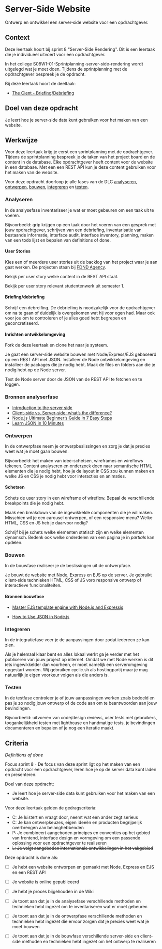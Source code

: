 # Server-Side Website

Ontwerp en ontwikkel een server-side website voor een opdrachtgever.


## Context

Deze leertaak hoort bij sprint 8 "Server-Side Rendering". Dit is een leertaak die je individueel uitvoert voor een opdrachtgever.

In het college S08W1-01-Sprintplanning-server-side-rendering wordt uitgelegd wat je moet doen. Tijdens de sprintplanning met de opdrachtgever bespreek je de opdracht.

Bij deze leertaak hoort de deeltaak:
- [The Cient - Briefing/Debriefing](https://github.com/fdnd-task/the-client-briefing-debriefing/)


## Doel van deze opdracht

Je leert hoe je server-side data kunt gebruiken voor het maken van een website.


## Werkwijze

Voor deze leertaak krijg je eerst een sprintplanning met de opdrachtgever. Tijdens de sprintplanning bespreek je de taken van het project board en de content in de database. Elke opdrachtgever heeft content voor de website in een database. Met een een REST API kun je deze content gebruiken voor het maken van de website.

Voor deze opdracht doorloop je alle fases van de DLC [analyseren](#analyseren), [ontwerpen](#ontwerpen), [bouwen](#bouwen), [integreren](#integreren) en [testen](#testen).


### Analyseren
In de analysefase inventariseer je wat er moet gebeuren om een taak uit te voeren.

Bijvoorbeeld: grip krijgen op een taak door het voeren van een gesprek met jouw opdrachtgever, schrijven van een debriefing, inventarisatie van bestaande informatie, interface audit, interface inventory, planning, maken van een todo lijst en bepalen van definitions of done.

#### User Stories
Kies een of meerdere user stories uit de backlog van het project waar je aan gaat werken. De projecten staan bij [FDND Agency](https://github.com/fdnd-agency).

Bekijk per user story welke content in de REST API staat.

Bekijk per user story relevant studentenwerk uit semester 1.

#### Briefing/debriefing
Schrijf een debreifing. De debriefing is noodzakelijk voor de opdrachtgever om na te gaan of duidelijk is overgekomen wat hij voor ogen had. Maar ook voor jou om te controleren of je alles goed hebt begrepen en geconcretiseerd.

#### Inrichten ontwikkelomgeving
Fork de deze leertaak en clone het naar je systeem. 

Je gaat een server-side website bouwen met Node/Express/EJS gebaseerd op een REST API met JSON. 
Installeer de Node ontwikkelomgeving en installeer de packages die je nodig hebt. Maak de files en folders aan die je nodig hebt op de Node server. 

Test de Node server door de JSON van de REST API te fetchen en te loggen. 

### Bronnen analyserfase

* [Introduction to the server side](https://developer.mozilla.org/en-US/docs/Learn/Server-side/First_steps/Introduction)
* [Client-side vs. Server-side: what’s the difference?](https://medium.com/@donotapply/client-side-vs-server-side-whats-the-difference-a933341cd60e)
* [Node.js Ultimate Beginner’s Guide in 7 Easy Steps](https://www.youtube.com/watch?v=ENrzD9HAZK4)
* [Learn JSON in 10 Minutes](https://www.youtube.com/watch?v=iiADhChRriM&t=513s)


### Ontwerpen
In de ontwerpfase neem je ontwerpbeslissingen en zorg je dat je precies weet wat je moet gaan bouwen.

Bijvoorbeeld: het maken van idee-schetsen, wireframes en wireflows tekenen. Content analyseren en onderzoek doen naar semantische HTML elementen die je nodig hebt, hoe je de layout in CSS zou kunnen maken en welke JS en CSS je nodig hebt voor interacties en animaties.

#### Schetsen
Schets de user story in een wireframe of wireflow. Bepaal de verschillende breakpoints die je nodig hebt.  

Maak een breakdown van de ingewikkelde componenten die je wil maken. Misschien wil je een carousel ontwerpen, of een responsive menu? 
Welke HTML, CSS en JS heb je daarvoor nodig?

Schrijf bij je schets welke elementen statisch zijn en welke elementen dynamsch. Bedenk ook welke onderdelen van een pagina je in _partials_ kan opdelen.


### Bouwen
In de bouwfase realiseer je de beslissingen uit de ontwerpfase.

Je bouwt de website met Node, Express en EJS op de server. 
Je gebruikt client-side technieken HTML, CSS of JS voro responsive ontwerp of interactieve funcionaliteiten.


#### Bronnen bouwfase

<!-- * [Using EJS template engine with Express.js](https://www.topcoder.com/thrive/articles/using-ejs-template-engine-with-express-js) -->
* [Master EJS template engine with Node.js and Expressjs](https://medium.com/swlh/master-ejs-template-engine-with-node-js-and-expressjs-979cc22b69be)
<!-- * [Rendering Views with Node, Express, and EJS](https://medium.com/@bloomaman/rendering-views-with-node-express-and-ejs-415af1493c74) -->
* [How to Use JSON in Node.js](http://www.jsonexample.com/how-to-use-json-in-node-js/)




### Integreren
In de integratiefase voer je de aanpassingen door zodat iedereen ze kan zien.

Als je helemaal klaar bent en alles lokaal werkt ga je verder met het publiceren van jouw project op internet. Omdat we met Node werken is dit iets ingewikkelder dan voorheen, er moet namelijk een serveromgeving opgestart worden. Wij gebruiken cyclic.sh als hostingpartij maar je mag natuurlijk je eigen voorkeur volgen als die anders is.


### Testen
In de testfase controleer je of jouw aanpassingen werken zoals bedoeld en pas je zo nodig jouw ontwerp of de code aan om te beantwoorden aan jouw bevindingen.

Bijvoorbeeld: uitvoeren van code/design reviews, user tests met gebruikers, toegankelijkheid testen met lighthouse en handmatige tests, je bevindingen documenteren en bepalen of je nog een iteratie maakt.




## Criteria
*Definitions of done*

Focus sprint 8 - De focus van deze sprint ligt op het maken van een opdracht voor een opdrachtgever, leren hoe je op de server data kunt laden en presenteren.

Doel van deze opdracht:

* Je leert hoe je server-side data kunt gebruiken voor het maken van een website.

Voor deze leertaak gelden de gedragscriteria:

* C: Je luistert en vraagt door, neemt wat een ander zegt serieus
* C: Je kan ontwerpkeuzes, eigen ideeën en producten begrijpelijk overbrengen aan belanghebbenden
* P: Je combineert aangeboden principes en conventies op het gebied van frontend, interface design en vormgeving om een passende oplossing voor een opdrachtgever te realiseren
* ~~L: Je volgt aangeboden internationale ontwikkelingen in het vakgebied~~

Deze opdracht is done als:

- [ ] Je hebt een website ontworpen en gemaakt met Node, Express en EJS en een REST API
- [ ] Je website is online gepubliceerd
- [ ] Je hebt je proces bijgehouden in de Wiki
- [ ] Je toont aan dat je in de analysefase verschillende methoden en technieken hebt ingezet om te inventariseren wat er moet gebeuren
- [ ] Je toont aan dat je in de ontwerpfase verschillende methoden en technieken hebt ingezet die ervoor zorgen dat je precies weet wat je moet bouwen
- [ ] Je toont aan dat je in de bouwfase verschillende server-side en client-side methoden en technieken hebt ingezet om het ontwerp te realiseren

